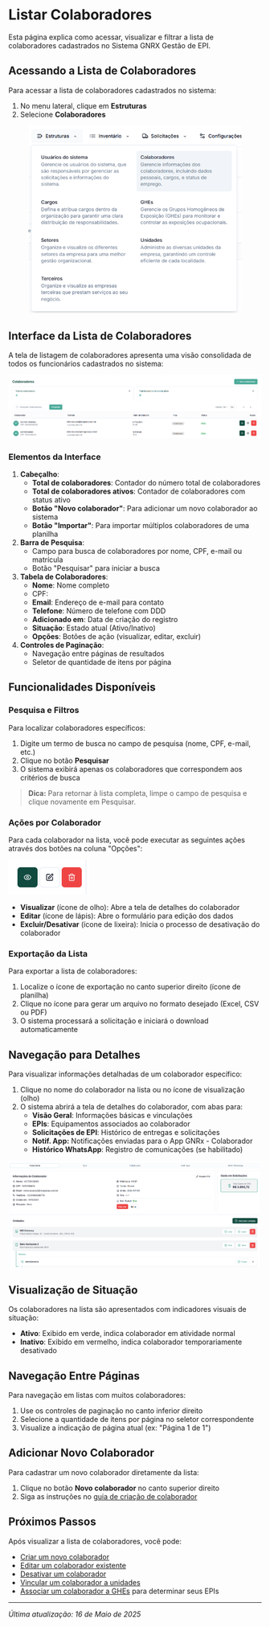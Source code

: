 # Listar Colaboradores

Esta página explica como acessar, visualizar e filtrar a lista de colaboradores cadastrados no Sistema GNRX Gestão de EPI.

## Acessando a Lista de Colaboradores

Para acessar a lista de colaboradores cadastrados no sistema:

1. No menu lateral, clique em **Estruturas**
2. Selecione **Colaboradores**

<figure><img src="../../.gitbook/assets/image (6).png" alt=""><figcaption></figcaption></figure>

## Interface da Lista de Colaboradores

A tela de listagem de colaboradores apresenta uma visão consolidada de todos os funcionários cadastrados no sistema:

![Lista de Colaboradores](<../../.gitbook/assets/image (5).png>)

### Elementos da Interface

1. **Cabeçalho**:
   * **Total de colaboradores**: Contador do número total de colaboradores
   * **Total de colaboradores ativos**: Contador de colaboradores com status ativo
   * **Botão "Novo colaborador"**: Para adicionar um novo colaborador ao sistema
   * **Botão "Importar"**: Para importar múltiplos colaboradores de uma planilha
2. **Barra de Pesquisa**:
   * Campo para busca de colaboradores por nome, CPF, e-mail ou matrícula
   * Botão "Pesquisar" para iniciar a busca
3. **Tabela de Colaboradores**:
   * **Nome**: Nome completo
   * CPF:&#x20;
   * **Email**: Endereço de e-mail para contato
   * **Telefone**: Número de telefone com DDD
   * **Adicionado em**: Data de criação do registro
   * **Situação**: Estado atual (Ativo/Inativo)
   * **Opções**: Botões de ação (visualizar, editar, excluir)
4. **Controles de Paginação**:
   * Navegação entre páginas de resultados
   * Seletor de quantidade de itens por página

## Funcionalidades Disponíveis

### Pesquisa e Filtros

Para localizar colaboradores específicos:

1. Digite um termo de busca no campo de pesquisa (nome, CPF, e-mail, etc.)
2. Clique no botão **Pesquisar**
3. O sistema exibirá apenas os colaboradores que correspondem aos critérios de busca

> **Dica:** Para retornar à lista completa, limpe o campo de pesquisa e clique novamente em Pesquisar.

### Ações por Colaborador

Para cada colaborador na lista, você pode executar as seguintes ações através dos botões na coluna "Opções":

![Botões de Ação](<../../.gitbook/assets/image (7) (1) (1).png>)

* **Visualizar** (ícone de olho): Abre a tela de detalhes do colaborador
* **Editar** (ícone de lápis): Abre o formulário para edição dos dados
* **Excluir/Desativar** (ícone de lixeira): Inicia o processo de desativação do colaborador

### Exportação da Lista

Para exportar a lista de colaboradores:

1. Localize o ícone de exportação no canto superior direito (ícone de planilha)
2. Clique no ícone para gerar um arquivo no formato desejado (Excel, CSV ou PDF)
3. O sistema processará a solicitação e iniciará o download automaticamente

## Navegação para Detalhes

Para visualizar informações detalhadas de um colaborador específico:

1. Clique no nome do colaborador na lista ou no ícone de visualização (olho)
2. O sistema abrirá a tela de detalhes do colaborador, com abas para:
   * **Visão Geral**: Informações básicas e vinculações
   * **EPIs**: Equipamentos associados ao colaborador
   * **Solicitações de EPI**: Histórico de entregas e solicitações
   * **Notif. App:** Notificações enviadas para o App GNRx - Colaborador
   * **Histórico WhatsApp**: Registro de comunicações (se habilitado)

![Navegação para Detalhes](<../../.gitbook/assets/image (69).png>)

## Visualização de Situação

Os colaboradores na lista são apresentados com indicadores visuais de situação:

* **Ativo**: Exibido em verde, indica colaborador em atividade normal
* **Inativo**: Exibido em vermelho, indica colaborador temporariamente desativado

## Navegação Entre Páginas

Para navegação em listas com muitos colaboradores:

1. Use os controles de paginação no canto inferior direito
2. Selecione a quantidade de itens por página no seletor correspondente
3. Visualize a indicação de página atual (ex: "Página 1 de 1")

## Adicionar Novo Colaborador

Para cadastrar um novo colaborador diretamente da lista:

1. Clique no botão **Novo colaborador** no canto superior direito
2. Siga as instruções no [guia de criação de colaborador](criar-colaborador.md)

## Próximos Passos

Após visualizar a lista de colaboradores, você pode:

* [Criar um novo colaborador](criar-colaborador.md)
* [Editar um colaborador existente](broken-reference)
* [Desativar um colaborador](desativar-colaborador.md)
* [Vincular um colaborador a unidades](vincular-unidades.md)
* [Associar um colaborador a GHEs](vincular-ghe.md) para determinar seus EPIs

***

_Última atualização: 16 de Maio de 2025_
